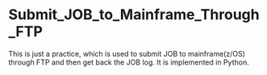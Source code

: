 # Submit_JOB_to_Mainframe_Through_FTP
This is just a practice, which is used to submit JOB to mainframe(z/OS) through FTP and then get back the JOB log. It is implemented in Python.
